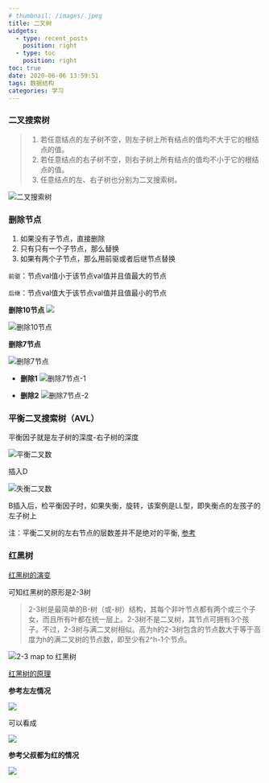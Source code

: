 ```yaml
---
# thumbnail: /images/.jpeg
title: 二叉树
widgets:
  - type: recent_posts
    position: right
  - type: toc
    position: right
toc: true
date: 2020-06-06 13:59:51
tags: 数据结构
categories: 学习
---
```




### 二叉搜索树

> 1. 若任意结点的左子树不空，则左子树上所有结点的值均不大于它的根结点的值。
> 2. 若任意结点的右子树不空，则右子树上所有结点的值均不小于它的根结点的值。 
> 3. 任意结点的左、右子树也分别为二叉搜索树。

<!-- more -->

![二叉搜索树](https://panjier0409.github.io/tuchuang/img/20200606144514.png)



### 删除节点
1. 如果没有子节点，直接删除
2. 只有只有一个子节点，那么替换
3. 如果有两个子节点，那么用前驱或者后继节点替换


`前驱`：节点val值小于该节点val值并且值最大的节点 

`后继`：节点val值大于该节点val值并且值最小的节点 

**删除10节点**
![](https://panjier0409.github.io/tuchuang/img/20200606143654.png)


![删除10节点](https://panjier0409.github.io/tuchuang/img/20200606144416.png)


**删除7节点**

![删除7节点](https://panjier0409.github.io/tuchuang/img/20200606144922.png)

- **删除1**
![删除7节点-1](https://panjier0409.github.io/tuchuang/img/20200606145128.png)

- **删除2**
![删除7节点-2](https://panjier0409.github.io/tuchuang/img/20200606145313.png)


### 平衡二叉搜索树（AVL）

平衡因子就是左子树的深度-右子树的深度

![平衡二叉数](https://panjier0409.github.io/tuchuang/img/20200606151857.png)


插入D

![失衡二叉数](https://panjier0409.github.io/tuchuang/img/20200606153130.png)

B插入后，检平衡因子时，如果失衡，旋转，该案例是LL型，即失衡点的左孩子的左子树上

注：平衡二叉树的左右节点的层数差并不是绝对的平衡,
[参考](https://blog.csdn.net/yuhk231/article/details/51218244 "平衡二叉树和红黑树最差情况性能分析")


### 红黑树

[红黑树的演变](https://blog.csdn.net/chen_zhang_yu/article/details/52415077)



可知红黑树的原形是2-3树

> 2-3树是最简单的B-树（或-树）结构，其每个非叶节点都有两个或三个子女，而且所有叶都在统一层上。2-3树不是二叉树，其节点可拥有3个孩子。不过，2-3树与满二叉树相似。高为h的2-3树包含的节点数大于等于高度为h的满二叉树的节点数，即至少有2^h-1个节点。

![2-3 map to 红黑树](https://panjier0409.github.io/tuchuang/img/20200606212912.png)


[红黑树的原理](https://zhuanlan.zhihu.com/p/79980618)


**参考左左情况**

![](https://panjier0409.github.io/tuchuang/img/20200606213112.png)

可以看成

![](https://panjier0409.github.io/tuchuang/img/20200606223316.png)


**参考父叔都为红的情况**

![](https://panjier0409.github.io/tuchuang/img/20200606223904.png)